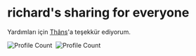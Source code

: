 # richard's sharing for everyone

Yardımları için [Thâns](https://github.com/ThansEX)'a teşekkür ediyorum.

![Profile Count](https://komarev.com/ghpvc/?username=RichardINC&label=Profile%20visits&color=blue)&nbsp;
![Profile Count](https://komarev.com/ghpvc/?username=coin-system-v2&label=Project%20visits&color=blueviolet)&nbsp;
